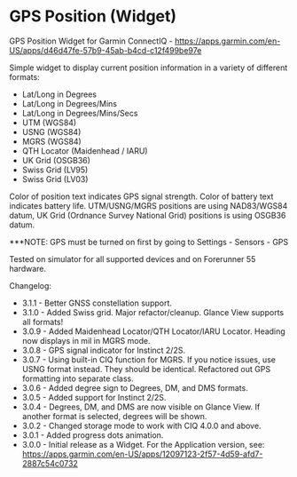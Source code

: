 # GPS Position (Widget)
GPS Position Widget for Garmin ConnectIQ - https://apps.garmin.com/en-US/apps/d46d47fe-57b9-45ab-b4cd-c12f499be97e

Simple widget to display current position information in a variety of different formats:
* Lat/Long in Degrees
* Lat/Long in Degrees/Mins
* Lat/Long in Degrees/Mins/Secs
* UTM (WGS84)
* USNG (WGS84)
* MGRS (WGS84)
* QTH Locator (Maidenhead / IARU)
* UK Grid (OSGB36)
* Swiss Grid (LV95)
* Swiss Grid (LV03)

Color of position text indicates GPS signal strength. Color of battery text indicates battery life. UTM/USNG/MGRS positions are using NAD83/WGS84 datum, UK Grid (Ordnance Survey National Grid) positions is using OSGB36 datum.

***NOTE: GPS must be turned on first by going to Settings - Sensors - GPS

Tested on simulator for all supported devices and on Forerunner 55 hardware.

Changelog:
* 3.1.1 - Better GNSS constellation support.
* 3.1.0 - Added Swiss grid. Major refactor/cleanup. Glance View supports all formats!
* 3.0.9 - Added Maidenhead Locator/QTH Locator/IARU Locator. Heading now displays in mil in MGRS mode.
* 3.0.8 - GPS signal indicator for Instinct 2/2S.
* 3.0.7 - Using built-in CIQ function for MGRS. If you notice issues, use USNG format instead. They should be identical. Refactored out GPS formatting into separate class.
* 3.0.6 - Added degree sign to Degrees, DM, and DMS formats.
* 3.0.5 - Added support for Instinct 2/2S.
* 3.0.4 - Degrees, DM, and DMS are now visible on Glance View. If another format is selected, degrees will be shown.
* 3.0.2 - Changed storage mode to work with CIQ 4.0.0 and above.
* 3.0.1 - Added progress dots animation.
* 3.0.0 - Initial release as a Widget. For the Application version, see: https://apps.garmin.com/en-US/apps/12097123-2f57-4d59-afd7-2887c54c0732
